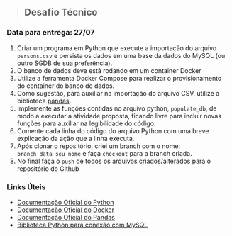 > ## Desafio Técnico

### Data para entrega: 27/07

1. Criar um programa em Python que execute a importação do arquivo `persons.csv` e persista os dados em uma base da dados do MySQL (ou outro SGDB de sua preferência).
2. O banco de dados deve está rodando em um container Docker
3. Utilize a ferramenta Docker Compose para realizar o provisionamento do container do banco de dados.
4. Como sugestão, para auxiliar na importação do arquivo CSV, utilize a biblioteca [pandas](https://pandas.pydata.org/).
5. Implemente as funções contidas no arquivo python, `populate_db`, de modo a executar a atividade proposta, ficando livre para incluir novas funções para auxiliar na legibilidade do código.
6. Comente cada linha do código do arquivo Python com uma breve explicação da ação que a linha executa.
7. Após clonar o repositório, criei um branch com o nome: `branch_data_seu_nome` e faça `checkout` para a branch criada.
8. No final faça o `push` de todos os arquivos criados/alterados para o repositório do Github

### Links Úteis
- [Documentação Oficial do Python](https://docs.python.org/pt-br/3/tutorial/)
- [Documentação Oficial do Docker](https://docs.docker.com/)
- [Documentação Oficial do Pandas](https://pandas.pydata.org/docs/)
- [Biblioteca Python para conexão com MySQL](https://dev.mysql.com/doc/connector-python/en/connector-python-introduction.html)
